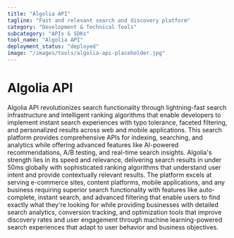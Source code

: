 ```yaml
---
title: "Algolia API"
tagline: "Fast and relevant search and discovery platform"
category: "Development & Technical Tools"
subcategory: "APIs & SDKs"
tool_name: "Algolia API"
deployment_status: "deployed"
image: "/images/tools/algolia-api-placeholder.jpg"
---
```


# Algolia API

Algolia API revolutionizes search functionality through lightning-fast search infrastructure and intelligent ranking algorithms that enable developers to implement instant search experiences with typo tolerance, faceted filtering, and personalized results across web and mobile applications. This search platform provides comprehensive APIs for indexing, searching, and analytics while offering advanced features like AI-powered recommendations, A/B testing, and real-time search insights. Algolia's strength lies in its speed and relevance, delivering search results in under 50ms globally with sophisticated ranking algorithms that understand user intent and provide contextually relevant results. The platform excels at serving e-commerce sites, content platforms, mobile applications, and any business requiring superior search functionality with features like auto-complete, instant search, and advanced filtering that enable users to find exactly what they're looking for while providing businesses with detailed search analytics, conversion tracking, and optimization tools that improve discovery rates and user engagement through machine learning-powered search experiences that adapt to user behavior and business objectives.